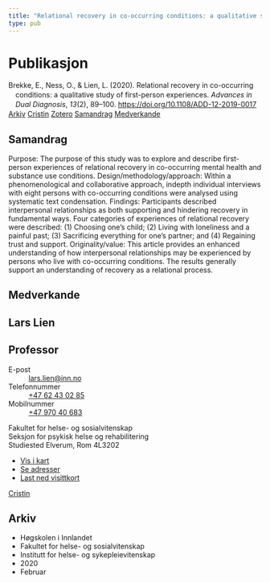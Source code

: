 ```yaml
---
title: "Relational recovery in co-occurring conditions: a qualitative study of first-person experiences"
type: pub
---
```

<h1>Publikasjon</h1>
<article id="csl-bib-container-FAYPEZX8" class="csl-bib-container">
  <div class="csl-bib-body" style="line-height: 1.35; padding-left: 1em; text-indent:-1em;">
  <div class="csl-entry">Brekke, E., Ness, O., &amp; Lien, L. (2020). Relational recovery in co-occurring conditions: a qualitative study of first-person experiences. <i>Advances in Dual Diagnosis</i>, <i>13</i>(2), 89&#x2013;100. <a href="https://doi.org/10.1108/ADD-12-2019-0017">https://doi.org/10.1108/ADD-12-2019-0017</a></div>
</div>
  <div class="csl-bib-buttons">
    <a href="#taxonomy-article-FAYPEZX8" class="csl-bib-button">Arkiv</a>
    <a href="https://app.cristin.no/results/show.jsf?id=1797912" alt="Cristin URL" class="csl-bib-button">Cristin</a>
    <a href="http://zotero.org/groups/5022929/items/FAYPEZX8" alt="Zotero URL" class="csl-bib-button">Zotero</a>
    <a href="#abstract-article-FAYPEZX8" class="csl-bib-button">Samandrag</a>
    <a href="#contributors-article-FAYPEZX8" class="csl-bib-button">Medverkande</a>
  </div>
  <div id="csl-bib-meta-container-FAYPEZX8"></div>
</article>
<div id="csl-bib-meta-FAYPEZX8" class="csl-bib-meta">
  <article id="abstract-article-FAYPEZX8" class="abstract-article">
    <h1>Samandrag</h1>
    Purpose: The purpose of this study was to explore and describe first-person experiences of relational recovery in co-occurring mental health and substance use conditions. 
Design/methodology/approach: Within a phenomenological and collaborative approach, indepth individual interviews with eight persons with co-occurring conditions were analysed 
using systematic text condensation. 
Findings: Participants described interpersonal relationships as both supporting and hindering recovery in fundamental ways. Four categories of experiences of relational recovery were described: (1) Choosing one’s child; (2) Living with loneliness and a painful past; (3) Sacrificing everything for one’s partner; and (4) Regaining trust and support. 
Originality/value: This article provides an enhanced understanding of how interpersonal relationships may be experienced by persons who live with co-occurring conditions. The results generally support an understanding of recovery as a relational process.
  </article>
  <article id="contributors-article-FAYPEZX8" class="contributors-article">
    <h1>Medverkande</h1>
    <div class="personas">
<div class="vrtx-hinn-person-card">
<div class="photo">
<i class="lar la-user-circle missing-person"></i>
</div>
<div class="info">
<hgroup><h1>Lars Lien</h1>
<h2>Professor</h2>
</hgroup><dl>
<dt>E-post</dt>
<dd>
<a href="mailto:lars.lien@inn.no">lars.lien@inn.no</a>
</dd>
<dt>Telefonnummer</dt>
<dd><a href="tel:+4762430285">
+47 62 43 02 85
</a></dd>
<dt>Mobilnummer</dt>
<dd><a href="tel:+4797040683">
+47 970 40 683
</a></dd>
</dl>
<p>
Fakultet for helse- og sosialvitenskap<br>
Seksjon for psykisk helse og rehabilitering<br>
Studiested Elverum,
Rom 4L3202
</p>
<ul class="vrtx-hinn-links">
<li><a href="https://www.google.com/maps?q=60.88177,11.53669">Vis i kart</a></li>
<li><a href="https://www.inn.no/finn-en-ansatt/lars-lien.html#vrtx-hinn-addresses">Se adresser</a></li>
<li><a href="https://www.inn.no/finn-en-ansatt/lars-lien.html?vrtx=vcf">Last ned visittkort</a></li>
</ul>
</div>
</div>
<a href="https://app.cristin.no/persons/show.jsf?id=14287" alt="Cristin URL" class="personas-cristin">Cristin</a>
</div>
  </article>
  <article id="taxonomy-article-FAYPEZX8" class="taxonomy-article">
    <h1>Arkiv</h1>
    <ul>
      <li>Høgskolen i Innlandet</li>
      <li>Fakultet for helse- og sosialvitenskap</li>
      <li>Institutt for helse- og sykepleievitenskap</li>
      <li>2020</li>
      <li>Februar</li>
    </ul>
  </article>
</div>
